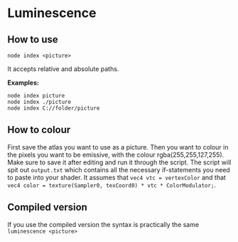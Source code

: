 # Luminescence

## How to use
`node index <picture>`

It accepts relative and absolute paths.

**Examples:**
```
node index picture
node index ./picture
node index C://folder/picture
```
## How to colour

First save the atlas you want to use as a picture.
Then you want to colour in the pixels you want to be emissive, with
the colour rgba(255,255,127,255).
Make sure to save it after editing and run it through the script.
The script will spit out `output.txt` which contains all the necessary if-statements
you need to paste into your shader.
It assumes that `vec4 vtc = vertexColor` and that `vec4 color = texture(Sampler0, texCoord0) * vtc * ColorModulator;`.

## Compiled version
If you use the compiled version the syntax is practically the same
`luminescence <picture>`
